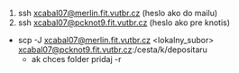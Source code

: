 1. ssh xcabal07@merlin.fit.vutbr.cz (heslo ako do mailu)
2. ssh xcabal07@pcknot9.fit.vutbr.cz (heslo ako pre knotis)
- scp -J xcabal07@merlin.fit.vutbr.cz <lokalny_subor> xcabal07@pcknot9.fit.vutbr.cz:/cesta/k/depositaru
  - ak chces folder pridaj -r
 